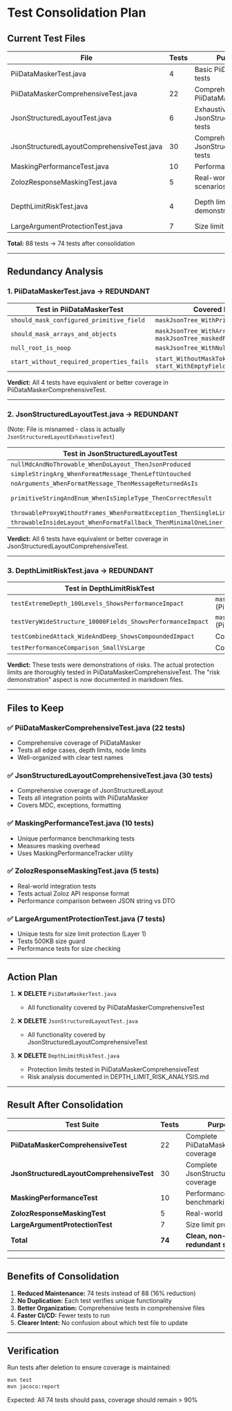 # Test Consolidation Plan

## Current Test Files

| File | Tests | Purpose | Status |
|------|-------|---------|--------|
| PiiDataMaskerTest.java | 4 | Basic PiiDataMasker tests | ❌ DELETE (redundant) |
| PiiDataMaskerComprehensiveTest.java | 22 | Comprehensive PiiDataMasker tests | ✅ KEEP |
| JsonStructuredLayoutTest.java | 6 | Exhaustive JsonStructuredLayout tests | ❌ DELETE (redundant) |
| JsonStructuredLayoutComprehensiveTest.java | 30 | Comprehensive JsonStructuredLayout tests | ✅ KEEP |
| MaskingPerformanceTest.java | 10 | Performance testing | ✅ KEEP |
| ZolozResponseMaskingTest.java | 5 | Real-world Zoloz scenarios | ✅ KEEP |
| DepthLimitRiskTest.java | 4 | Depth limit risk demonstrations | ❌ DELETE (covered by Comprehensive) |
| LargeArgumentProtectionTest.java | 7 | Size limit protection | ✅ KEEP |

**Total:** 88 tests → 74 tests after consolidation

---

## Redundancy Analysis

### 1. PiiDataMaskerTest.java → REDUNDANT

| Test in PiiDataMaskerTest | Covered By (in Comprehensive) |
|---------------------------|-------------------------------|
| `should_mask_configured_primitive_field` | `maskJsonTree_WithPrimitiveFields_ShouldMask` |
| `should_mask_arrays_and_objects` | `maskJsonTree_WithArray_ShouldMaskAllElements` + `maskJsonTree_maskedFieldIsObject_ShouldMaskAllFields` |
| `null_root_is_noop` | `maskJsonTree_WithNull_ShouldNotThrow` |
| `start_without_required_properties_fails` | `start_WithoutMaskToken_ShouldThrow` + `start_WithEmptyFieldsAfterTrimming_ShouldThrow` |

**Verdict:** All 4 tests have equivalent or better coverage in PiiDataMaskerComprehensiveTest.

---

### 2. JsonStructuredLayoutTest.java → REDUNDANT

(Note: File is misnamed - class is actually `JsonStructuredLayoutExhaustiveTest`)

| Test in JsonStructuredLayoutTest | Covered By (in Comprehensive) |
|----------------------------------|-------------------------------|
| `nullMdcAndNoThrowable_WhenDoLayout_ThenJsonProduced` | `doLayout_WithNullMDC_ShouldNotCrash` |
| `simpleStringArg_WhenFormatMessage_ThenLeftUntouched` | `formatMessage_WithSimpleArguments_ShouldNotModify` |
| `noArguments_WhenFormatMessage_ThenMessageReturnedAsIs` | `formatMessage_WithNoArguments_ShouldReturnFormattedMessage` |
| `primitiveStringAndEnum_WhenIsSimpleType_ThenCorrectResult` | `isComplexObject_WithEnum_ShouldReturnFalse` + other isComplexObject tests |
| `throwableProxyWithoutFrames_WhenFormatException_ThenSingleLine` | `doLayout_WithExceptionWithoutStackTrace_ShouldHandleGracefully` |
| `throwableInsideLayout_WhenFormatFallback_ThenMinimalOneLiner` | `formatFallback_ShouldProduceErrorLine` |

**Verdict:** All 6 tests have equivalent or better coverage in JsonStructuredLayoutComprehensiveTest.

---

### 3. DepthLimitRiskTest.java → REDUNDANT

| Test in DepthLimitRiskTest | Covered By |
|----------------------------|------------|
| `testExtremeDepth_100Levels_ShowsPerformanceImpact` | `maskJsonTree_WithVeryDeeplyNestedJson_ShouldRespectDepthLimit` (PiiDataMaskerComprehensiveTest) |
| `testVeryWideStructure_10000Fields_ShowsPerformanceImpact` | `maskJsonTree_WithExcessiveNodes_ShouldRespectNodeLimit` (PiiDataMaskerComprehensiveTest) |
| `testCombinedAttack_WideAndDeep_ShowsCompoundedImpact` | Covered by node limit test |
| `testPerformanceComparison_SmallVsLarge` | Covered by MaskingPerformanceTest |

**Verdict:** These tests were demonstrations of risks. The actual protection limits are thoroughly tested in PiiDataMaskerComprehensiveTest. The "risk demonstration" aspect is now documented in markdown files.

---

## Files to Keep

### ✅ PiiDataMaskerComprehensiveTest.java (22 tests)
- Comprehensive coverage of PiiDataMasker
- Tests all edge cases, depth limits, node limits
- Well-organized with clear test names

### ✅ JsonStructuredLayoutComprehensiveTest.java (30 tests)
- Comprehensive coverage of JsonStructuredLayout
- Tests all integration points with PiiDataMasker
- Covers MDC, exceptions, formatting

### ✅ MaskingPerformanceTest.java (10 tests)
- Unique performance benchmarking tests
- Measures masking overhead
- Uses MaskingPerformanceTracker utility

### ✅ ZolozResponseMaskingTest.java (5 tests)
- Real-world integration tests
- Tests actual Zoloz API response format
- Performance comparison between JSON string vs DTO

### ✅ LargeArgumentProtectionTest.java (7 tests)
- Unique tests for size limit protection (Layer 1)
- Tests 500KB size guard
- Performance tests for size checking

---

## Action Plan

1. ❌ **DELETE** `PiiDataMaskerTest.java`
   - All functionality covered by PiiDataMaskerComprehensiveTest

2. ❌ **DELETE** `JsonStructuredLayoutTest.java`
   - All functionality covered by JsonStructuredLayoutComprehensiveTest

3. ❌ **DELETE** `DepthLimitRiskTest.java`
   - Protection limits tested in PiiDataMaskerComprehensiveTest
   - Risk analysis documented in DEPTH_LIMIT_RISK_ANALYSIS.md

---

## Result After Consolidation

| Test Suite | Tests | Purpose |
|------------|-------|---------|
| **PiiDataMaskerComprehensiveTest** | 22 | Complete PiiDataMasker coverage |
| **JsonStructuredLayoutComprehensiveTest** | 30 | Complete JsonStructuredLayout coverage |
| **MaskingPerformanceTest** | 10 | Performance benchmarking |
| **ZolozResponseMaskingTest** | 5 | Real-world scenarios |
| **LargeArgumentProtectionTest** | 7 | Size limit protection |
| **Total** | **74** | **Clean, non-redundant suite** |

---

## Benefits of Consolidation

1. **Reduced Maintenance:** 74 tests instead of 88 (16% reduction)
2. **No Duplication:** Each test verifies unique functionality
3. **Better Organization:** Comprehensive tests in comprehensive files
4. **Faster CI/CD:** Fewer tests to run
5. **Clearer Intent:** No confusion about which test file to update

---

## Verification

Run tests after deletion to ensure coverage is maintained:
```bash
mvn test
mvn jacoco:report
```

Expected: All 74 tests should pass, coverage should remain > 90%


